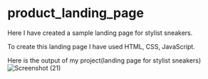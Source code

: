 # product_landing_page
Here I have created a sample landing page for stylist sneakers. 

To create this landing page I have used HTML, CSS, JavaScript.

Here is the output of my project(landing page for stylist sneakers)![Screenshot (21)](https://github.com/varalakshmi-g/product_landing_page/assets/107341382/74aee35f-7d91-49cf-b36b-b2965c2d9288)

